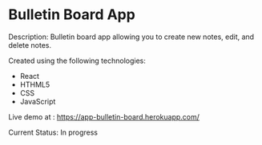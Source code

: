# Bulletin Board App

Description: 
Bulletin board app allowing you to create new notes, edit, and delete notes. 

Created using the following technologies:
* React
* HTHML5
* CSS
* JavaScript


Live demo at : 
https://app-bulletin-board.herokuapp.com/

Current Status: In progress
